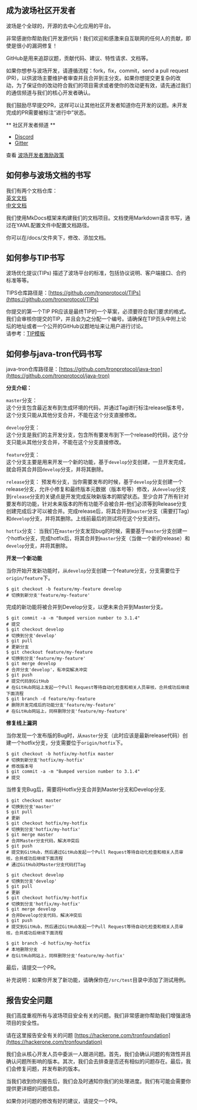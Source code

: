 ## 成为波场社区开发者

波场是个全球的，开源的去中心化应用的平台。

非常感谢你帮助我们开发源代码！我们欢迎和感激来自互联网的任何人的贡献，即使是很小的漏洞修复！

GitHub是用来追踪议题，贡献代码、建议、特性请求、文档等。

如果你想参与波场开发，请遵循流程：fork，fix，commit，send a pull request (PR)，以供波场主要维护者审查并且合并到主分支。如果你想提交更复杂的改动，为了保证你的改动符合我们的项目需求或者使你的改动更有效，请先通过我们的通信频道与我们的核心开发者确认。

我们鼓励尽早提交PR，这样可以让其他社区开发者知道你在开发的议题。未开发完成的PR需要被标注“进行中”状态。

** 社区开发者频道 **

* [Discord](https://discord.gg/GsRgsTD)   
* [Gitter](https://gitter.im/tronprotocol/allcoredev)   

查看 [波场开发者激励政策](incentives.md)

## 如何参与波场文档的书写

我们有两个文档仓库：  
[英文文档](https://github.com/tronprotocol/documentation-EN)     
[中文文档](https://github.com/tronprotocol/documentation-ZH)     

我们使用MkDocs框架来构建我们的文档项目。文档使用Markdown语言书写，通过在YAML配置文件中配置文档路径。

你可以在/docs/文件夹下，修改、添加文档。

## 如何参与TIP书写

波场优化提议(TIPs) 描述了波场平台的标准，包括协议说明、客户端接口、合约标准等等。

TIPS仓库路径是：[https://github.com/tronprotocol/TIPs](https://github.com/tronprotocol/TIPs)

你提交的第一个TIP PR应该是最终TIP的一个草案，必须要符合我们要求的格式。我们会审核你提交的TIP，并且会为之分配一个编号。请确保在TIP页头中附上论坛的地址或者一个公开的GitHub议题地址来让用户进行讨论。    
请参考：[TIP模板](https://github.com/tronprotocol/TIPs/blob/master/template.md)


## 如何参与java-tron代码书写

java-tron仓库路径是：[https://github.com/tronprotocol/java-tron](https://github.com/tronprotocol/java-tron)  

**分支介绍：**

``master``分支：  
这个分支包含最近发布到生成环境的代码，并通过Tag进行标注release版本号，这个分支只能从其他分支合并，不能在这个分支直接修改。

``develop``分支：  
这个分支是我们的主开发分支，包含所有要发布到下一个release的代码，这个分支只能从其他分支合并，不能在这个分支直接修改。

``feature``分支：  
这个分支主要是用来开发一个新的功能，基于``develop``分支创建，一旦开发完成，就会将其合并回``develop``分支，并将其删除。

``release``分支：
预发布分支，当你需要发布的时候，基于``develop``分支创建一个release分支，允许小修复和最终版本元数据（版本号等）修改，从``develop``分支到``release``分支的关键点是开发完成反映新版本的期望状态。至少合并了所有针对要发布的功能，针对未来版本的所有功能不会被合并-他们必须等到Release分支创建完成后才可以被合并。完成release后，将其合并到``master``分支（需要打Tag）和``develop``分支，并将其删除。上线前最后的测试将在这个分支进行。

``hotfix``分支：
当我们在``master``分支发现bug的时候，需要基于``master``分支创建一个hotfix分支，完成hotfix后，将其合并到``master``分支（当做一个新的release）和``develop``分支，并将其删除。

**开发一个新功能**  
  
当你开始开发新功能时，从``develop``分支创建一个feature分支，分支需要位于``origin/feature``下。  
```text
$ git checkout -b feature/my-feature develop
# 切换到新分支'feature/my-feature'
```
完成的新功能将被合并到Develop分支，以便未来合并到Master分支。
```text
$ git commit -a -m "Bumped version number to 3.1.4"
# 提交
$ git checkout develop
# 切换到分支'develop'
$ git pull
# 更新分支
$ git checkout feature/my-feature
# 切换到分支'feature/my-feature'
$ git merge develop
# 合并分支'develop'，有冲突解决冲突
$ git push
# 提交代码到GitHub
# 在GitHub网站上发起一个Pull Request等待自动化检查和相关人员审核，合并成功后继续下面流程
$ git branch -d feature/my-feature
# 删除开发完成后的功能分支'feature/my-feature'
# 在GitHub网站上，同样删除分支'feature/my-feature'
```

**修复线上漏洞**  
     
当你发现一个发布版的Bug时，从``master``分支（此时应该是最新release代码）创建一个hotfix分支，分支需要位于``origin/hotfix``下。
```text
$ git checkout -b hotfix/my-hotfix master
# 切换到新分支'hotfix/my-hotfix'
# 修改版本号
$ git commit -a -m "Bumped version number to 3.1.4"
# 提交
```

当修复完Bug后，需要将Hotfix分支合并到Master分支和Develop分支.
```text
$ git checkout master
# 切换到分支'master'
$ git pull
# 更新
$ git checkout hotfix/my-hotfix
# 切换到分支'hotfix/my-hotfix'
$ git merge master
# 合并Master分支代码，解决冲突后
$ git push
# 提交到GitHub，然后通过GitHub发起一个Pull Request等待自动化检查和相关人员审核，合并成功后继续下面流程
# 通过GitHub对Master分支代码打Tag

$ git checkout develop
# 切换到分支'develop'
$ git pull
# 更新
$ git checkout hotfix/my-hotfix
# 切换到分支'hotfix/my-hotfix'
$ git merge develop
# 合并Develop分支代码，解决冲突后
$ git push
# 提交到GitHub，然后通过GitHub发起一个Pull Request等待自动化检查和相关人员审核，合并成功后继续下面流程

$ git branch -d hotfix/my-hotfix
# 本地删除分支
# 在GitHub网站上，同样删除分支'feature/my-hotfix'
```

最后，请提交一个PR。

补充说明：如果你开发了新功能，请确保你在``/src/test``目录中添加了测试用例。

## 报告安全问题  

我们高度重视所有与波场项目安全有关的问题。我们非常感谢你帮助我们增强波场项目的安全性。  
  
请在这里报告安全有关的问题 [https://hackerone.com/tronfoundation](https://hackerone.com/tronfoundation)  

我们会从核心开发人员中委派一人跟进问题。首先，我们会确认问题的有效性并且确认问题所影响的版本。其次，我们会去排查是否还有相似的问题存在。最后，我们会修复问题，并发布新的版本。  

当我们收到你的报告后，我们会及时通知你我们的处理进度。我们有可能会需要你提供更详细的问题信息。   

如果你对问题的修改有好的建议，请提交一个PR。  